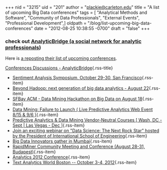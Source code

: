 +++
nid = "3215"
uid = "201"
author = "plackie@carleton.edu"
title = "A list of upcoming Big Data conferences"
tags = [ "Analytical Methods and Software", "Community of Data Professionals", "External Events", "Professional Development",]
oldpath = "/blog/list-upcoming-big-data-conferences"
date = "2012-08-25 10:38:55 -0700"
draft = "false"
+++
### check out [AnalyticBridge (a social network for analytic professionals](http://www.analyticbridge.com/ "Analytic Bridge group"))

Here is [a reposting their list of upcoming
conferences](http://www.analyticbridge.com/group/conferences "big data conferences").

[Conferences Discussions -
AnalyticBridge](http://www.analyticbridge.com/group/conferences){.rss-title}

-   [Sentiment Analysis Symposium, October 29-30, San
    Francisco](http://www.analyticbridge.com/xn/detail/2004291:Topic:208752){.rss-item}
-   [Beyond Hadoop: next generation of big data analytics - August
    22](http://www.analyticbridge.com/xn/detail/2004291:Topic:207877){.rss-item}
-   [SFBay ACM - Data Mining Hackathon on Big Data on August
    18](http://www.analyticbridge.com/xn/detail/2004291:Topic:207562){.rss-item}
-   [Data Mining: Failure to Launch ( Live Predictive Analytics Web
    Event 8/15 & 9/6
    )](http://www.analyticbridge.com/xn/detail/2004291:Topic:207013){.rss-item}
-   [Predictive Analytics & Data Mining Vendor-Neutral Courses [ Wash,
    DC - Sept | Las Vegas - Dec
    ]](http://www.analyticbridge.com/xn/detail/2004291:Topic:207120){.rss-item}
-   [Join an exciting webinar on "Data Science: The Next Rock Star"
    hosted by the President of International School of
    Engineering](http://www.analyticbridge.com/xn/detail/2004291:Topic:206864){.rss-item}
-   [Big Data Innovators gather in
    Mumbai](http://www.analyticbridge.com/xn/detail/2004291:Topic:206005){.rss-item}
-   [RapidMiner Community Meeting and Conference (August 28-31,
    Budapest)](http://www.analyticbridge.com/xn/detail/2004291:Topic:206312){.rss-item}
-   [Analytics 2012
    Conference](http://www.analyticbridge.com/xn/detail/2004291:Topic:205978){.rss-item}
-   [Text Analytics World Boston -- October 3-4,
    2012](http://www.analyticbridge.com/xn/detail/2004291:Topic:205613){.rss-item}
